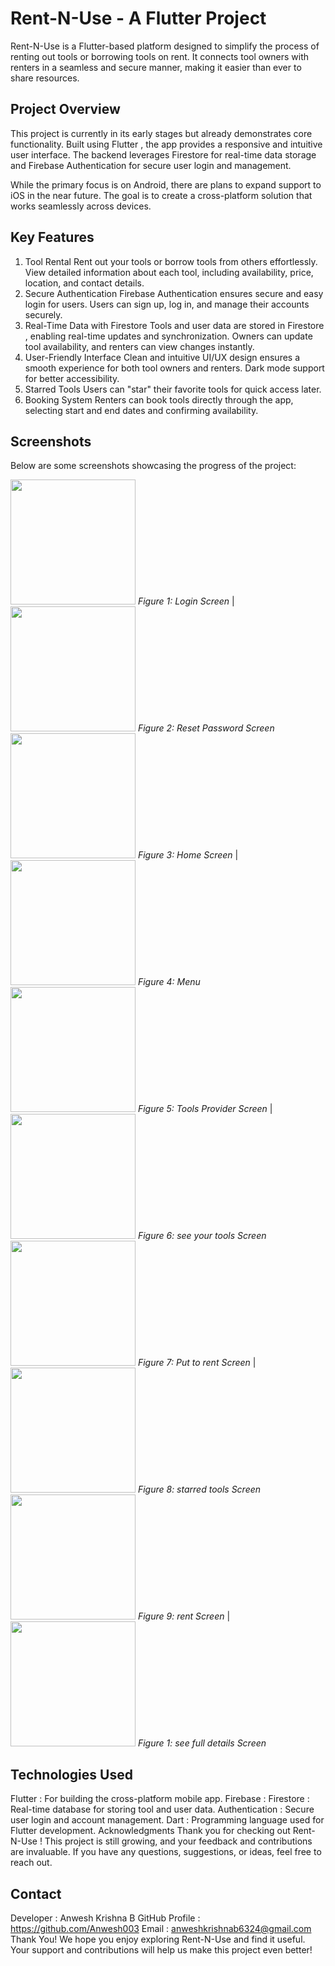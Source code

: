 # Rent-N-Use - A Flutter Project
Rent-N-Use is a Flutter-based platform designed to simplify the process of renting out tools or borrowing tools on rent. It connects tool owners with renters in a seamless and secure manner, making it easier than ever to share resources.

## Project Overview
This project is currently in its early stages but already demonstrates core functionality. Built using Flutter , the app provides a responsive and intuitive user interface. The backend leverages Firestore for real-time data storage and Firebase Authentication for secure user login and management.

While the primary focus is on Android, there are plans to expand support to iOS in the near future. The goal is to create a cross-platform solution that works seamlessly across devices.

## Key Features
1. Tool Rental
Rent out your tools or borrow tools from others effortlessly.
View detailed information about each tool, including availability, price, location, and contact details.
2. Secure Authentication
Firebase Authentication ensures secure and easy login for users.
Users can sign up, log in, and manage their accounts securely.
3. Real-Time Data with Firestore
Tools and user data are stored in Firestore , enabling real-time updates and synchronization.
Owners can update tool availability, and renters can view changes instantly.
4. User-Friendly Interface
Clean and intuitive UI/UX design ensures a smooth experience for both tool owners and renters.
Dark mode support for better accessibility.
5. Starred Tools
Users can "star" their favorite tools for quick access later.
6. Booking System
Renters can book tools directly through the app, selecting start and end dates and confirming availability.

## Screenshots
Below are some screenshots showcasing the progress of the project:

<img src="screenshots/screenshot1.png" width="200" />  *Figure 1: Login Screen* |
<img src="screenshots/screenshot2.png" width="200" />  *Figure 2: Reset Password Screen*
<img src="screenshots/screenshot3.png" width="200" />  *Figure 3: Home Screen* |
<img src="screenshots/screenshot4.png" width="200" />  *Figure 4: Menu*
<img src="screenshots/screenshot5.png" width="200" />  *Figure 5: Tools Provider Screen* |
<img src="screenshots/screenshot6.png" width="200" />  *Figure 6: see your tools Screen*
<img src="screenshots/screenshot7.png" width="200" />  *Figure 7: Put to rent Screen* |
<img src="screenshots/screenshot8.png" width="200" />  *Figure 8: starred tools Screen*
<img src="screenshots/screenshot9.png" width="200" />  *Figure 9: rent Screen* |
<img src="screenshots/screenshot10.png" width="200" /> *Figure 1: see full details Screen*






## Technologies Used
Flutter : For building the cross-platform mobile app.
Firebase :
Firestore : Real-time database for storing tool and user data.
Authentication : Secure user login and account management.
Dart : Programming language used for Flutter development.
Acknowledgments
Thank you for checking out Rent-N-Use ! This project is still growing, and your feedback and contributions are invaluable. If you have any questions, suggestions, or ideas, feel free to reach out.

## Contact
Developer : Anwesh Krishna B
GitHub Profile : https://github.com/Anwesh003
Email : anweshkrishnab6324@gmail.com
Thank You!
We hope you enjoy exploring Rent-N-Use and find it useful. Your support and contributions will help us make this project even better!